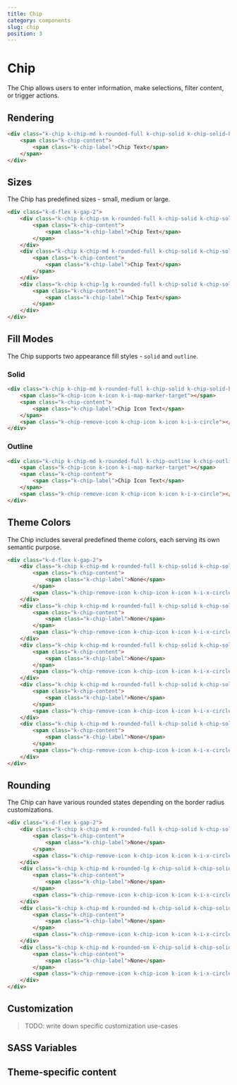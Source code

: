 ```yaml
---
title: Chip
category: components
slug: chip
position: 3
---
```


# Chip

The Chip allows users to enter information, make selections, filter content, or trigger actions.

## Rendering

```html
<div class="k-chip k-chip-md k-rounded-full k-chip-solid k-chip-solid-base">
    <span class="k-chip-content">
        <span class="k-chip-label">Chip Text</span>
    </span>
</div>
```

## Sizes
The Chip has predefined sizes - small, medium or large.

```html
<div class="k-d-flex k-gap-2">
    <div class="k-chip k-chip-sm k-rounded-full k-chip-solid k-chip-solid-base">
        <span class="k-chip-content">
            <span class="k-chip-label">Chip Text</span>
        </span>
    </div>
    <div class="k-chip k-chip-md k-rounded-full k-chip-solid k-chip-solid-base">
        <span class="k-chip-content">
            <span class="k-chip-label">Chip Text</span>
        </span>
    </div>
    <div class="k-chip k-chip-lg k-rounded-full k-chip-solid k-chip-solid-base">
        <span class="k-chip-content">
            <span class="k-chip-label">Chip Text</span>
        </span>
    </div>
</div>
```

## Fill Modes
The Chip supports two appearance fill styles - `solid` and `outline`.

### Solid

```html
<div class="k-chip k-chip-md k-rounded-full k-chip-solid k-chip-solid-base">
    <span class="k-chip-icon k-icon k-i-map-marker-target"></span>
    <span class="k-chip-content">
        <span class="k-chip-label">Chip Icon Text</span>
    </span>
    <span class="k-chip-remove-icon k-chip-icon k-icon k-i-x-circle"></span>
</div>
```

### Outline

```html
<div class="k-chip k-chip-md k-rounded-full k-chip-outline k-chip-outline-base">
    <span class="k-chip-icon k-icon k-i-map-marker-target"></span>
    <span class="k-chip-content">
        <span class="k-chip-label">Chip Icon Text</span>
    </span>
    <span class="k-chip-remove-icon k-chip-icon k-icon k-i-x-circle"></span>
</div>
```

## Theme Colors
The Chip includes several predefined theme colors, each serving its own semantic purpose.

```html
<div class="k-d-flex k-gap-2">
    <div class="k-chip k-chip-md k-rounded-full k-chip-solid k-chip-solid-base">
        <span class="k-chip-content">
            <span class="k-chip-label">None</span>
        </span>
        <span class="k-chip-remove-icon k-chip-icon k-icon k-i-x-circle"></span>
    </div>
    <div class="k-chip k-chip-md k-rounded-full k-chip-solid k-chip-solid-error">
        <span class="k-chip-content">
            <span class="k-chip-label">None</span>
        </span>
        <span class="k-chip-remove-icon k-chip-icon k-icon k-i-x-circle"></span>
    </div>
    <div class="k-chip k-chip-md k-rounded-full k-chip-solid k-chip-solid-warning">
        <span class="k-chip-content">
            <span class="k-chip-label">None</span>
        </span>
        <span class="k-chip-remove-icon k-chip-icon k-icon k-i-x-circle"></span>
    </div>
    <div class="k-chip k-chip-md k-rounded-full k-chip-solid k-chip-solid-info">
        <span class="k-chip-content">
            <span class="k-chip-label">None</span>
        </span>
        <span class="k-chip-remove-icon k-chip-icon k-icon k-i-x-circle"></span>
    </div>
    <div class="k-chip k-chip-md k-rounded-full k-chip-solid k-chip-solid-success">
        <span class="k-chip-content">
            <span class="k-chip-label">None</span>
        </span>
        <span class="k-chip-remove-icon k-chip-icon k-icon k-i-x-circle"></span>
    </div>
</div>
```

## Rounding

The Chip can have various rounded states depending on the border radius customizations.

```html
<div class="k-d-flex k-gap-2">
    <div class="k-chip k-chip-md k-rounded-full k-chip-solid k-chip-solid-base">
        <span class="k-chip-content">
            <span class="k-chip-label">None</span>
        </span>
        <span class="k-chip-remove-icon k-chip-icon k-icon k-i-x-circle"></span>
    </div>
    <div class="k-chip k-chip-md k-rounded-lg k-chip-solid k-chip-solid-base">
        <span class="k-chip-content">
            <span class="k-chip-label">None</span>
        </span>
        <span class="k-chip-remove-icon k-chip-icon k-icon k-i-x-circle"></span>
    </div>
    <div class="k-chip k-chip-md k-rounded-md k-chip-solid k-chip-solid-base">
        <span class="k-chip-content">
            <span class="k-chip-label">None</span>
        </span>
        <span class="k-chip-remove-icon k-chip-icon k-icon k-i-x-circle"></span>
    </div>
    <div class="k-chip k-chip-md k-rounded-sm k-chip-solid k-chip-solid-base">
        <span class="k-chip-content">
            <span class="k-chip-label">None</span>
        </span>
        <span class="k-chip-remove-icon k-chip-icon k-icon k-i-x-circle"></span>
    </div>
</div>
```

## Customization

> TODO: write down specific customization use-cases

## SASS Variables

<import file="./packages/$THEME_NAME/scss/chip/_variables.scss" />


## Theme-specific content

<import file="./packages/$THEME_NAME/scss/chip/index.md" />
